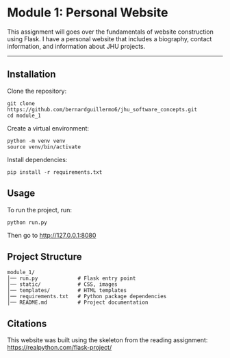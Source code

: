 # Module 1: Personal Website

This assignment will goes over the fundamentals of website construction using Flask. I have a personal website that includes a biography, contact information, and information about JHU projects.

---

## Installation

Clone the repository:
```
git clone https://github.com/bernardguillermo6/jhu_software_concepts.git
cd module_1
```

Create a virtual environment:
```
python -m venv venv
source venv/bin/activate
```

Install dependencies:
```
pip install -r requirements.txt
```

## Usage
To run the project, run:
```
python run.py
```
Then go to http://127.0.0.1:8080

## Project Structure
```
module_1/
│── run.py             # Flask entry point
│── static/            # CSS, images
│── templates/         # HTML templates
│── requirements.txt   # Python package dependencies
│── README.md          # Project documentation
```

## Citations
This website was built using the skeleton from the reading assignment:
https://realpython.com/flask-project/


